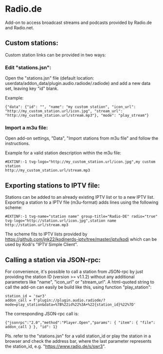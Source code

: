 # Radio.de
Add-on to access broadcast streams and podcasts provided by Radio.de and Radio.net.

## Custom stations:
Custom station links can be provided in two ways:
### Edit "stations.jsn":
Open the "stations.jsn" file (default location: userdata/addon_data/plugin.audio.radiode/.radiode) and add a new data set, leaving key "id" blank.

Example:
```
{"data": {"id": "", "name": "my custom station", "icon_url": "http://my_custom_station.url/icon.jpg", "stream_url": "http://my_custom_station.url/stream.mp3"}, "mode": "play_stream"}
```
### Import a m3u file:
Open add-on settings, "Data", "Import stations from m3u file" and follow the instructions.

Example for a valid station description within the m3u file:
```
#EXTINF:-1 tvg-logo="http://my_custom_station.url/icon.jpg",my custom station
http://my_custom_station.url/stream.mp3
```
## Exporting stations to IPTV file:
Stations can be added to an already existing IPTV list or to a new IPTV list. Exporting a station to a IPTV file (m3u-format) adds lines using the following scheme:
```
#EXTINF:-1 tvg-name="station name" group-title="Radio-DE" radio="true" tvg-logo="http://station.url/icon.jpg",station name
http://station.url/stream.mp3
```

The scheme fits to IPTV lists provided by https://github.com/jnk22/kodinerds-iptv/tree/master/iptv/kodi which can be used by Kodi's "IPTV Simple Client".

## Calling a station via JSON-rpc:
For convenience, it's possible to call a station from JSON-rpc by just providing the station ID (version >= v1.1.2) without any additional parameters like "name", "icon_url" or "stream_url". A html-quoted string to call the add-on can easily be build like this, using function "play_station":
```
station_id = 'swr3'
addon_call = f'plugin://plugin.audio.radiode/?mode=play_station&data=%7B%22id%22%3A+%22{station_id}%22%7D'
```
The corresponding JSON-rpc call is:
```
{"jsonrpc":"2.0","method":"Player.Open","params": { "item": { "file": addon_call } }, "id": 1}
```

Pls. refer to the "stations.jsn" for a valid station_id or play the station in a browser and check the address bar, where the last parameter represents the station_id, e.g. "https://www.radio.de/s/swr3".
